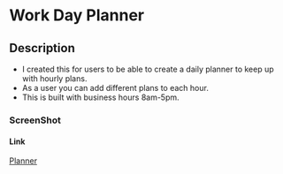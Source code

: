 # Work Day Planner 

## Description 
- I created this for users to be able to create a daily planner to keep up with hourly plans. 
- As a user you can add different plans to each hour. 
- This is built with business hours 8am-5pm. 

### ScreenShot 


#### Link

<a href= "https://tmerritt56.github.io/Planner/" target="blank">Planner</a>